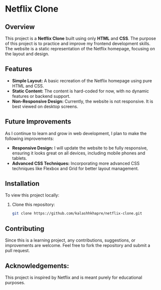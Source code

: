 # Netflix Clone

## Overview

This project is a **Netflix Clone** built using only **HTML** and **CSS**. The purpose of this project is to practice and improve my frontend development skills. The website is a static representation of the Netflix homepage, focusing on the layout and design.

## Features

- **Simple Layout:** A basic recreation of the Netflix homepage using pure HTML and CSS.
- **Static Content:** The content is hard-coded for now, with no dynamic features or backend support.
- **Non-Responsive Design:** Currently, the website is not responsive. It is best viewed on desktop screens.

## Future Improvements

As I continue to learn and grow in web development, I plan to make the following improvements:

- **Responsive Design:** I will update the website to be fully responsive, ensuring it looks great on all devices, including mobile phones and tablets.
- **Advanced CSS Techniques:** Incorporating more advanced CSS techniques like Flexbox and Grid for better layout management.

## Installation

To view this project locally:

1. Clone this repository:
   ```bash
   git clone https://github.com/kalashhkhapre/netflix-clone.git

## Contributing
Since this is a learning project, any contributions, suggestions, or improvements are welcome. Feel free to fork the repository and submit a pull request.

## Acknowledgements:
This project is inspired by Netflix and is meant purely for educational purposes.
